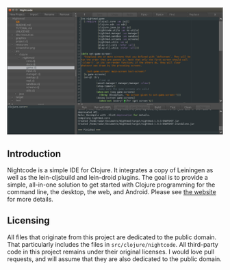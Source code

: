 ![screenshot](screenshot.png)

## Introduction

Nightcode is a simple IDE for Clojure. It integrates a copy of Leiningen as well as the lein-cljsbuild and lein-droid plugins. The goal is to provide a simple, all-in-one solution to get started with Clojure programming for the command line, the desktop, the web, and Android. Please see [the website](https://sekao.net/nightcode/) for more details.

## Licensing

All files that originate from this project are dedicated to the public domain. That particularly includes the files in `src/clojure/nightcode`. All third-party code in this project remains under their original licenses. I would love pull requests, and will assume that they are also dedicated to the public domain.
